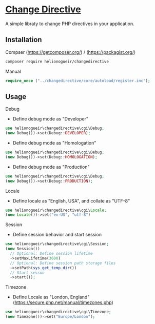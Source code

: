 # [Change Directive](https://github.com/helionogueir/changedirective)

A simple libraty to change PHP directives in your application.

## Installation

Compser (https://getcomposer.org/) / (https://packagist.org/)
```sh
composer require helionogueir/changedirective
```
Manual
```php
require_once ("../changedirective/core/autoload/register.inc");
```
## Usage

Debug

- Define debug mode as "Developer"
```php
use helionogueir\changedirective\cgi\Debug;
(new Debug())->set(Debug::DEVELOPER);
```

- Define debug mode as "Homologation"
```php
use helionogueir\changedirective\cgi\Debug;
(new Debug())->set(Debug::HOMOLOGATION);
```

- Define debug mode as "Production"
```php
use helionogueir\changedirective\cgi\Debug;
(new Debug())->set(Debug::PRODUCTION);
```

Locale

- Define locale as "English, USA", and collate as "UTF-8"
```php
use helionogueir\changedirective\cgi\Locale;
(new Locale())->set("en-US", "utf-8")
```

Session

- Define session behavior and start session
```php
use helionogueir\changedirective\cgi\Session;
(new Session())
  // Optional: Define session lifetime
  ->setMaxLifetime(3600)
  // Optional: Define session path storage files
  ->setPath(sys_get_temp_dir())
  // Start sesson
  ->start());
```

Timezone

- Define Locale as "London, England" (https://secure.php.net/manual/timezones.php)
```php
use helionogueir\changedirective\cgi\Timezone;
(new Timezone())->set("Europe/London");
```
